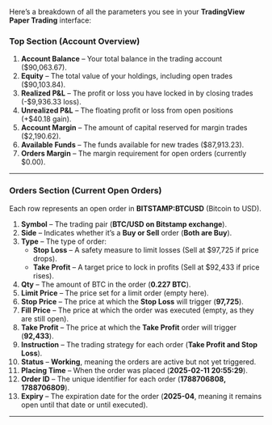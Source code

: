 Here’s a breakdown of all the parameters you see in your **TradingView Paper Trading** interface:

### **Top Section (Account Overview)**
1. **Account Balance** – Your total balance in the trading account ($90,063.67).
2. **Equity** – The total value of your holdings, including open trades ($90,103.84).
3. **Realized P&L** – The profit or loss you have locked in by closing trades (-$9,936.33 loss).
4. **Unrealized P&L** – The floating profit or loss from open positions (+$40.18 gain).
5. **Account Margin** – The amount of capital reserved for margin trades ($2,190.62).
6. **Available Funds** – The funds available for new trades ($87,913.23).
7. **Orders Margin** – The margin requirement for open orders (currently $0.00).

---

### **Orders Section (Current Open Orders)**
Each row represents an open order in **BITSTAMP:BTCUSD** (Bitcoin to USD).

1. **Symbol** – The trading pair (**BTC/USD on Bitstamp exchange**).
2. **Side** – Indicates whether it’s a **Buy or Sell** order (**Both are Buy**).
3. **Type** – The type of order:
   - **Stop Loss** – A safety measure to limit losses (Sell at $97,725 if price drops).
   - **Take Profit** – A target price to lock in profits (Sell at $92,433 if price rises).
4. **Qty** – The amount of BTC in the order (**0.227 BTC**).
5. **Limit Price** – The price set for a limit order (empty here).
6. **Stop Price** – The price at which the **Stop Loss** will trigger (**97,725**).
7. **Fill Price** – The price at which the order was executed (empty, as they are still open).
8. **Take Profit** – The price at which the **Take Profit** order will trigger (**92,433**).
9. **Instruction** – The trading strategy for each order (**Take Profit and Stop Loss**).
10. **Status** – **Working**, meaning the orders are active but not yet triggered.
11. **Placing Time** – When the order was placed (**2025-02-11 20:55:29**).
12. **Order ID** – The unique identifier for each order (**1788706808, 1788706809**).
13. **Expiry** – The expiration date for the order (**2025-04**, meaning it remains open until that date or until executed).

---

